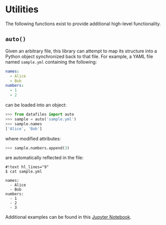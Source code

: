 # Utilities

The following functions exist to provide additional high-level functionality.

## `auto()`

Given an arbitrary file, this library can attempt to map its structure into a Python object synchronized back to that file. For example, a YAML file named `sample.yml` containing the following:

```yaml
names:
  - Alice
  - Bob
numbers:
  - 1
  - 2
```

can be loaded into an object:

```python
>>> from datafiles import auto
>>> sample = auto('sample.yml')
>>> sample.names
['Alice', 'Bob']
```

where modified attributes:

```python
>>> sample.numbers.append(3)
```

are automatically reflected in the file:

```
#!text hl_lines="9"
$ cat sample.yml

names:
  - Alice
  - Bob
numbers:
  - 1
  - 2
  - 3
```

Additional examples can be found in this [Jupyter Notebook](https://github.com/jacebrowning/datafiles/blob/main/notebooks/file_inference.ipynb).
